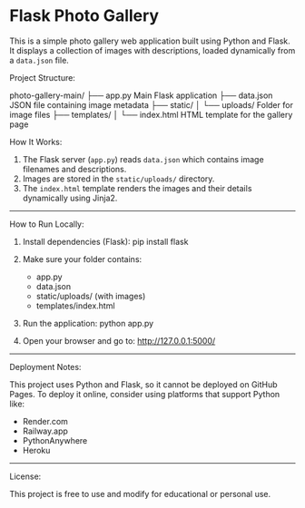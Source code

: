 # Flask Photo Gallery

This is a simple photo gallery web application built using Python and Flask. It displays a collection of images with descriptions, loaded dynamically from a `data.json` file.


Project Structure:

photo-gallery-main/
├── app.py                Main Flask application
├── data.json             JSON file containing image metadata
├── static/
│   └── uploads/          Folder for image files
├── templates/
│   └── index.html        HTML template for the gallery page



How It Works:

1. The Flask server (`app.py`) reads `data.json` which contains image filenames and descriptions.
2. Images are stored in the `static/uploads/` directory.
3. The `index.html` template renders the images and their details dynamically using Jinja2.

---

How to Run Locally:

1. Install dependencies (Flask):
   pip install flask

2. Make sure your folder contains:
   - app.py
   - data.json
   - static/uploads/ (with images)
   - templates/index.html

3. Run the application:
   python app.py

4. Open your browser and go to:
   http://127.0.0.1:5000/

---

Deployment Notes:

This project uses Python and Flask, so it cannot be deployed on GitHub Pages. To deploy it online, consider using platforms that support Python like:
- Render.com
- Railway.app
- PythonAnywhere
- Heroku

---

License:

This project is free to use and modify for educational or personal use.
